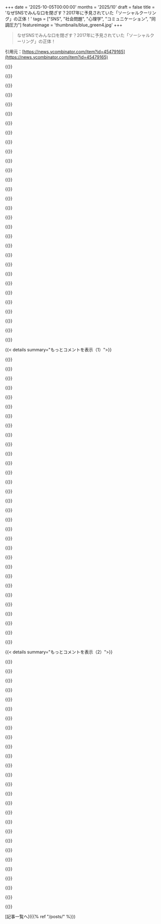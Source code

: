 +++
date = '2025-10-05T00:00:00'
months = '2025/10'
draft = false
title = 'なぜSNSでみんな口を閉ざす？2017年に予見されていた「ソーシャルクーリング」の正体！'
tags = ["SNS", "社会問題", "心理学", "コミュニケーション", "同調圧力"]
featureimage = 'thumbnails/blue_green4.jpg'
+++

> なぜSNSでみんな口を閉ざす？2017年に予見されていた「ソーシャルクーリング」の正体！

引用元：[https://news.ycombinator.com/item?id=45479165](https://news.ycombinator.com/item?id=45479165)




{{<matomeQuote body="この記事の結論は違うね。SNSでは挑発的なエッジロードがソーシャルスコアを稼ぐんだ。同調するインセンティブはなくて、目立つことが重要だよ。今の政治状況を見てもわかるだろ？極端な表現が増えて、エッジロードなPresidentまで選ばれたんだから。" userName="softwaredoug" createdAt="2025/10/05 15:52:09" color="#ff5c5c">}}




{{<matomeQuote body="挑発は確かに有効な戦略だけど、やってる人は少ないし、それが全てじゃないよ。企業やFacebook、教会、家族の集まりでも、同調が当たり前で、地雷みたいな話題だらけさ。だからソーシャルクーリングは本当に起きているんだ。" userName="jonahx" createdAt="2025/10/06 01:26:14" color="#ff33a1">}}




{{<matomeQuote body="うん、それ感じるよ。特にこの1年くらい、みんな静かになっちゃったよね。" userName="zerosizedweasle" createdAt="2025/10/06 02:06:14" color="">}}




{{<matomeQuote body="これってソーシャルクーリングじゃなくて、SNSがエッジロードやインフルエンサー、それに彼らのファンボーイに分かれてるだけじゃないかな。みんなそれぞれのPodcastやYouTuber、メディアパーソナリティとパラソーシャルな関係を持ってて、ファンボーイは彼らに同調するんだ。インフルエンサーは何かを売りたいだけだしね。" userName="softwaredoug" createdAt="2025/10/06 07:39:15" color="#45d325">}}




{{<matomeQuote body="君の言う現象は広まってるってのは同意だけど、ソーシャルクーリングと両立しないわけじゃない。むしろ一緒に作用してると思うよ。みんなが均質な思想の領地で生きてると、どんな狂信者に出会うかわからないしね。だからリスクを避けて、当たり障りのないことしか共有しなくなるんだ。" userName="jonahx" createdAt="2025/10/06 16:14:14" color="#ff5733">}}




{{<matomeQuote body="挑発的ってのはわかるけど、みんな狭い範囲で情報不足なまま挑発してるだけだよ。例えば、過激な政治問題で「Democratsはバカ」「Republicansは悪」とかね。ニュアンスのある意見なんてほとんど出せない。両方の視聴者を失うだけだからね。" userName="kmacdough" createdAt="2025/10/06 13:47:25" color="#38d3d3">}}




{{<matomeQuote body="『挑発的なエッジロードがソーシャルスコアを稼ぐ』って言うけど、それはごく一部の人だけだよ。仕事や結婚式の招待状を気にするほとんどの人や、ROM専（lurkers）の人たちに比べたらね。" userName="rexpop" createdAt="2025/10/05 18:57:02" color="#ff5c5c">}}




{{<matomeQuote body="多くの人はTrumpみたいに嫌がらせを受けたくないから、彼と同じことはしないよ。やらない理由がないって言うのは無知だね。ほとんどの人は騒ぎより平穏を好むからさ。" userName="Jensson" createdAt="2025/10/05 15:59:03" color="#45d325">}}




{{<matomeQuote body="トップレベルの発言をするより、群衆に加わって過激な意見を表明する方がずっと簡単だよ。煽動的なコンテンツは常に『エンゲージメント』の洪水で報われてるしね。しかもそれは、ドラマを嫌うはずの一般大衆から来てるんだ。" userName="blargey" createdAt="2025/10/05 16:58:40" color="#38d3d3">}}




{{<matomeQuote body="放火犯の例え話で、SNSで変なコメントに反論するのって、放火犯を喜ばせてるみたいじゃない？SNS運営がそうやってユーザーの時間を奪うシステムってどうなの？" userName="AnthonyMouse" createdAt="2025/10/06 00:27:42" color="#ff33a1">}}




{{<matomeQuote body="xkcd.com/386/を見てごらん。人間の本性ってこんなもんじゃない？もしそうなら、Facebookとは違う新しいSNSが必要だよね。" userName="AnthonyMouse" createdAt="2025/10/06 00:57:17" color="">}}




{{<matomeQuote body="みんな、SNSからは離れた方がいいよ！ここ（Hacker News？）とDynasty Football Reddit以外は使ってないけど、SNSがどれだけヤバいかマジで実感するよ。" userName="dgfitz" createdAt="2025/10/06 02:39:42" color="">}}




{{<matomeQuote body="2017年のSNSと今のSNSって全然違うよね。友達との交流から、アルゴリズムが選んだ動画でユーザーを繋ぎとめるプラットフォームに変わった。2017年も変化はしてたけど、今ほどじゃなかったな。当時は優しい写真を頻繁に投稿するだけで「いいね」を稼げたんだけどね。" userName="yapyap" createdAt="2025/10/06 08:44:32" color="#ff33a1">}}




{{<matomeQuote body="SNSでは、過激な意見を言う人も、周りに合わせる人も、どっちも増幅される「二峰性分布」ってやつだね。みんな極端な方向に押しやられてる。両方の意見が同時に正しいってことだよ。" userName="DirkH" createdAt="2025/10/06 04:20:29" color="#785bff">}}




{{<matomeQuote body="一番騒がしい意見がアルゴリズムで目立つようになっちゃうけど、だからってみんなが自由に何でも言えるわけじゃないんだよね。" userName="RataNova" createdAt="2025/10/06 18:06:56" color="">}}




{{<matomeQuote body="静かな人たちって、結局は極端な意見に流されちゃうんだよ。みんな「中道」だと思ってても、実は違うか、そのうち変わっちゃう。だから「過激な中道」なんてないんだ。2016年のバーニー・サンダースが大統領選で勝てたはずって思うのは、過激な方が勝つからだよ。ヒラリー・クリントンは普通すぎたね。" userName="roncesvalles" createdAt="2025/10/06 18:46:16" color="#785bff">}}




{{<matomeQuote body="SNSで特定の意見を言うのって、経済的に余裕がある人しかできないことだよね。そんな人、ごく一部だよ。" userName="gaindustries" createdAt="2025/10/06 14:51:17" color="">}}




{{<matomeQuote body="SNSや監視カメラに囲まれて育った世代（アメリカ人に限らず）って、平凡さを目指すようになるよね。前の世代より、合意できない意見を言わなくなった。だって、全部記録されるし、失敗も強調されて残っちゃうんだもん。大胆な意見や新しいアイデアはリスクが高すぎる。これは悲しくて心配だね。僕自身はカオスとか健康的な無秩序が好きだし、気の利いた会話や新鮮なアイデアも好きなんだけどな。「ソーシャルクーリング」効果は、元々表現の多様性が高いアメリカの若者で特に顕著だよ。" userName="arthurofbabylon" createdAt="2025/10/05 09:11:39" color="#45d325">}}




{{<matomeQuote body="みんなそう言うけど、本当に？例えば、若い人たちが政治的暴力を正当化してもいいって言うことが増えてるよね。それって安全な意見じゃないと思うんだけど。" userName="nathan_compton" createdAt="2025/10/05 16:04:55" color="#ff5733">}}




{{<matomeQuote body="若者が政治的暴力を正当化すること増えてるって？HNの偏見で低評価されるだろうけど、最近の出来事見ると、左翼だけがそんなこと言ってるよ。右翼はひどい言葉を言うかもしれないけど、政治的な理由で対立相手を殺そうとはしてないみたいだね。少なくともまだは。" userName="FirmwareBurner" createdAt="2025/10/05 16:19:21" color="">}}




{{<matomeQuote body="座れよ。右翼は、貧しい人々、US市民まで含めて、アパートの団地全体を結束バンドで拘束して、銃を突きつけてるだろ。それこそ暴力だよ。左翼が何年も前から警鐘を鳴らしてきたことそのものだ。" userName="scoopdewoop" createdAt="2025/10/05 16:35:12" color="">}}




{{<matomeQuote body="えっと。国家が認めた暴力と、半ば無作為な自警団には明らかな違いがあるんだよ。国家は暴力の独占を主張するわけだしね。この2つがまったく同じじゃないって、わざわざ指摘しなきゃいけないのが心配だよ。" userName="A4ET8a8uTh0_v2" createdAt="2025/10/05 17:00:49" color="#38d3d3">}}




{{<matomeQuote body="母親の顔に銃を突きつけられるってことは、母親の顔に銃を突きつけられるってことだよ。それが国家に許可されたものだったとしても、その子供たちは何の慰めも見つけられないと思うな。" userName="scoopdewoop" createdAt="2025/10/05 17:08:17" color="">}}




{{<matomeQuote body="もっと詳しく話してくれない？感情的な口調とかありえないシナリオじゃ、ここでは議論は進まないよ。それでも、誠意を示すために反論するね。僕の母親は、顔に銃を突きつけられるような状況には自分を置かないだろうな。" userName="A4ET8a8uTh0_v2" createdAt="2025/10/05 17:21:27" color="">}}




{{<matomeQuote body="https://www.reuters.com/world/us/us-border-patrol-raid-sweep... これは認めるソース？僕は誠実だよ。現実に関する議論が無礼で下品に見えるならごめんね。これらはありえないことじゃなく、現実だ。君の母親はシカゴの貧困層みたいに、そんな状況に身を置かないんだろうね。運がいいね。" userName="scoopdewoop" createdAt="2025/10/05 17:47:35" color="#ff33a1">}}




{{<matomeQuote body="貧困層でも、政府に銃を突きつけられるような状況に身を置かない人はたくさんいるよ。アメリカでは、政府が銃を突きつけるのは、たいてい貧困が原因じゃない。貧困が、銃を突きつける本当の理由の正当化に使われることはあるかもしれないけど、それが事実上の理由ではないんだ。一般的に言って、良い正当化でもないしね。" userName="zaphar" createdAt="2025/10/05 18:41:06" color="#38d3d3">}}




{{<matomeQuote body="何を言ってるんだ？本当に何を？だって今ソースを貼ったばかりだろ。襲撃の一環として、US市民が一時的に拘束され、子供たちがベッドから引きずり出されたんだぞ。シカゴのアパートに住んでいたこと以外に、彼らの犯罪は何だったんだ？もし国家が認めた暴力が許されると思うなら、それをニュルンベルクに言ってみろよ。" userName="scoopdewoop" createdAt="2025/10/05 19:07:14" color="#45d325">}}




{{<matomeQuote body="彼らは公の場で言ってるの？それとも内緒で？昨日、アメリカ人の30%が国を立て直すには政治的暴力が必要かもしれないと考えているって知ったけど、匿名調査だろうし、オンラインや主要メディアではほとんど見かけないよね。検閲も助けになってないし。<br>僕の友達はRedditで、ロシアの民主主義には暴力革命しかないって示唆して警告や一時BANを食らったよ。ICCが独裁者に死刑判決を下すべきとも言った。検閲を避けるコツは、法律の変更か法的プロセスとして表現することだね。<br>https://whatthefuckjusthappenedtoday.com/2025/10/02/day-1717..." userName="martin-t" createdAt="2025/10/05 17:08:48" color="#785bff">}}




{{<matomeQuote body="学生時代の親友の息子は今7年生なんだけど、彼の中学生活が俺らの頃よりドラマが少ないんだって。俺らの時代はドラマやいじめ、涙やケンカで大変だったけど、彼の息子は何もなくて平和なんだよね。たった1例だけど、カオスな経験って必要ないのかなって考えさせられるよ。" userName="baxtr" createdAt="2025/10/05 10:35:24" color="">}}




{{<matomeQuote body="匿名調査でアメリカ人の30%が政治的暴力が必要だと考えてるらしいけど、オンラインじゃ見かけないよね。でも実際はみんな公私でそう言ってるよ。主流プラットフォームでは検閲されてるけど、半ばコード化されたメッセージでこの感情は伝わってるんだ。" userName="AuthAuth" createdAt="2025/10/05 19:07:14" color="#785bff">}}




{{< details summary="もっとコメントを表示（1）">}}

{{<matomeQuote body="ポッドキャストの奴が聖書を引用して、クィアは石打ちにすべきだって言ったら、そいつ自身が石を食らったんだ。『罪のない者が最初に石を投げよ』ってことか。怒ってる人、多いな。" userName="tuyosvawnt" createdAt="2025/10/05 19:36:44" color="">}}




{{<matomeQuote body="君の言ってることは論破された主張だし、文脈を無視して真逆のように見せてるよ。Stephen Kingのこのポストと動画を見てみて。<br>https://x.com/StephenKing/status/1966474125616013664<br>https://www.youtube.com/watch?v=y-dMa3rIcjY<br>https://youtu.be/1pteZE5FpNc?si=UG2jJZovGldIJKJ0&t=1559<br>これって、嘘の前提で政治的な怒りや暴力を煽ってるのと同じだよ。君こそ問題そのものだね。" userName="toomim" createdAt="2025/10/05 20:25:30" color="#38d3d3">}}




{{<matomeQuote body="『俺の母さんは銃を突きつけられるような状況にはならなかっただろう』って言うのは、被害者を責めてるってことだよね。それって全然クールじゃないよ。" userName="worik" createdAt="2025/10/05 21:00:43" color="">}}




{{<matomeQuote body="ふむ。興味深い点を提起したね。君にとって『クール』って何なの？" userName="A4ET8a8uTh0_v2" createdAt="2025/10/05 21:55:07" color="">}}




{{<matomeQuote body="『シカゴのアパートの住人の罪は何だった？』だって？警察の軍事化や交戦規定について話すなら聞くよ。でも拘留は逮捕じゃないし、交通停止でも拘留されるよね？建物全体の場合と何が違うの？君が何に怒ってるのかハッキリしないから、その『何か別のこと』に集中してくれないか？<br>追記：記事を読んだけど、『Tren de Araguaのメンバーの親がいたから、親の法的地位がない4人の子どもが保護された』ってあったよ。これはUSの寛容な政策が生んだ現実だ。最悪だけど、不法入国しなければ子供たちはUS市民にならなかった。公衆の同情は低いよ。" userName="A4ET8a8uTh0_v2" createdAt="2025/10/05 22:06:52" color="#38d3d3">}}




{{<matomeQuote body="加害者を非難すべきだね。" userName="worik" createdAt="2025/10/05 22:43:16" color="">}}




{{<matomeQuote body="『加害者』か、面白いね。それは犯罪を匂わせるし、悪の原因と発生源が分かってるってことだよね？<br>もしそうなら、君が考える『加害者』は誰？（できるだけ具体的にね）<br>もしそうなら、その『加害者』の犯罪は何だと思う？（できるだけ具体的にね）<br>もしそうなら、犠牲者も加害者も巻き込んだ問題の、究極的な責任者は誰だと思う？" userName="A4ET8a8uTh0_v2" createdAt="2025/10/05 22:53:13" color="#ff33a1">}}




{{<matomeQuote body="混乱してるよ。それが彼の言ったこととどう真逆なの？Charlie Kirkは熱心なクリスチャンだよね。もし彼が聖書のいいとこどりに反対するなら、それは聖書の全てを承認するって意味じゃないの？聖書がゲイの人々を殺すべきだと言ってて、それを『神の完璧な法』って呼ぶなら、彼はそうすべきだと考えてるってことじゃないの？基本的な論理的推論さえ許されないのか？これがどう『論破された』ことになるのか理解できないな。" userName="wat10000" createdAt="2025/10/06 00:39:07" color="#ff5733">}}




{{<matomeQuote body="投稿されたリンク読んだよ。不法滞在者がいるっていう疑いは合理的だったと思う。当事者には辛いことだけど、ルール守らない人が入ってきて、シカゴがそういう人たちを探す場所になっちゃったからね。シカゴは不法移民を歓迎してるし、ICEと対立してる。貧困が原因じゃなくて、シカゴの政治的スタンスがICEとの衝突を生んでるんだ。この問題を解決するなら、貧困じゃなくてシカゴや国の政治情勢に目を向けるべきだね。" userName="zaphar" createdAt="2025/10/05 21:02:29" color="#ff33a1">}}




{{<matomeQuote body="みんな、ほんの些細な言い訳で基本的な共感や理性を見失うんだね。それが自分の家族が午前3時に襲われる状況だったらどうする？もし夜間の住居侵入から身を守るために銃を使ったら、問答無用で処刑されるかもよ。きっと、これが自分や自分のコミュニティに実際に起こるまでは、あり得ない理由をでっち上げ続けるんだろうね。真実と向き合うより、その方が楽だもんね。" userName="mindslight" createdAt="2025/10/06 02:09:08" color="">}}




{{<matomeQuote body="これは簡単な拘束なんかじゃなかったんだ。ICEが午前3時に5階建てアパートの全ドアを回り、全住民を4時間以上拘束したんだよ。Justice Kavanaughが言うような、ちょっとした警察の職務質問みたいな「些細な不便」とは全然違う。地元の警察が交通違反ごときでこんなことできるわけないだろ。" userName="tptacek" createdAt="2025/10/05 22:49:42" color="">}}




{{<matomeQuote body="これまでで、これが一番まともな議論だね。でも、ちょっと突っ込みたいところもあるな。「簡単な拘束」って具体的に何なの？拘束って重さで分けられるの、それとも現場の警察官の判断次第？こんな大規模な取り締まりなら、少なくとも人生の4時間は失うことになるだろうな。" userName="A4ET8a8uTh0_v2" createdAt="2025/10/06 05:25:50" color="">}}




{{<matomeQuote body="友よ。正直言って、一部の人はUSにいるべきじゃないんだ。長年放置してきた結果、今、その間違いを正す痛ましいプロセスに入ってるんだよ。対峙してるってこと。君の懸念は、そのやり方が君が望む方法じゃないってことだろ。それはそれでいいけど、正直になろうよ。「午前3時に家に侵入されるのが急に心配になった」なんて隠れるなよ。" userName="A4ET8a8uTh0_v2" createdAt="2025/10/06 05:33:04" color="">}}




{{<matomeQuote body="君の”論理的な推論”は情報が欠けていて、誤った仮定をしてるよ。この場合、それは政治的暴力の根拠になっちゃってる。いや、ご都合主義な解釈に反対することは、全てを支持するって意味じゃないんだ。3つ目のリンクには、クリスチャンがLeviticusに従わないって書いてある。Charlieも同じ。彼はゲイの人たちを愛し、支持し、彼の運動に歓迎してたんだ。彼の組織には高位のゲイもたくさんいる。彼らが石打ちにされることを望んだなんて、馬鹿げてるし、信じられないほど無知だよ。Charlieのゲイの人たちに対する見解はこれだよ：https://youtu.be/N14ywRyTWVI?si=AQzLU_6TBNwSDGEr＼u0026t=942" userName="toomim" createdAt="2025/10/06 01:33:03" color="#ff5c5c">}}




{{<matomeQuote body="君らが言う「一部の人がUSにいるべきじゃない」は、Constitution上の権利侵害を正当化する言い訳だ。個人の自由を無視したやり方は望ましくない。俺は懸念を隠してない。不法移民問題は、独裁的権力集中を狙う Trump の詐欺だよ。彼は農業などで例外を設けると言ってる。俺たちは真の正義を求めず、スケープゴートで満足してる。次の世代の社会破壊を助長してるんだよ。" userName="mindslight" createdAt="2025/10/06 06:38:16" color="#ff5733">}}




{{<matomeQuote body="学校の質は場所や学校自体で全然違うよ。5kmの差でまるで別世界だ。2018年に引っ越した時、うちの子たちはそれぞれ別の学校に通い、質の違いを痛感したんだ。兄弟の認知能力は似てるのに、学校のせいで一人は違うレベルの教育に進んだ。これは個人的な経験だけど、全ての学校が同じだと思ってる誰かの参考になるかもね。" userName="jacquesm" createdAt="2025/10/05 11:16:04" color="">}}




{{<matomeQuote body="コメント6へ。ご都合主義か全て受け入れるか、二択しかないだろ。「Godが完璧な法」を記したと信じるなら、全ての法に従うべきと考えるのは当然だ。Charlieはゲイを歓迎したが、動画では彼らのライフスタイルを承認してない。彼の言動には矛盾がある。たとえ対話しても、「Godの法が殺害を要求する」という彼の信念は変わらない。宗教者が信念と異なる行動をとる例は珍しくない。" userName="wat10000" createdAt="2025/10/06 01:58:13" color="#38d3d3">}}




{{<matomeQuote body="これ見て。<br>https://pmc.ncbi.nlm.nih.gov/articles/PMC9335287/#s4<br>＞右翼イデオロギーと関連する個人と比較して、左翼イデオロギーを持つ個人は、暴力的（対非暴力的）過激行動に関与する可能性が68％低かった（b = −1.15, SE = 0.13, odds ratio [OR] = 0.32, P ＜ 0.001）。" userName="johnmaguire" createdAt="2025/10/05 17:05:52" color="">}}




{{<matomeQuote body="ソーシャルクーリングの概念はHNで何度も取り上げられてるよね。これって新しいことじゃなくて、社会からの同調圧力は人類の歴史と同じくらい古いんだ。群れに属するとメリットはあるけど、そのためには色々諦めなきゃいけないんだよね。パンクですらBloomingdalesで商品化されたら、もうパンク精神は死んだってことだろ？色々な角度があるし、みんなそれぞれの考え方があるから、全員が納得する答えはないだろうね。" userName="ChrisMarshallNY" createdAt="2025/10/05 11:17:06" color="#ff5733">}}




{{<matomeQuote body="「群れ」が、俺が知ってる人でも、尊敬する人でも、愛してくれる人でもなく、誰かが金儲けしたり、選挙に勝ったりするのを助けるための抽象的なものになってるのが心配だよ。それは明らかに悪いことだ。友達といる時に政治信条をバカにするのと、政府を批判する時に自分の本名じゃなくULIDを使うべきだって言うのは全然違うだろ。" userName="01HNNWZ0MV43FF" createdAt="2025/10/05 11:29:08" color="#785bff">}}




{{<matomeQuote body="おいおい、それもずっと昔からそうだよ。政府批判はいつだって危険だった。アメリカ合衆国の建国の父たちは、独立宣言に署名した時に、死刑宣告に署名したようなものだったんだから。" userName="ChrisMarshallNY" createdAt="2025/10/05 11:48:11" color="">}}




{{<matomeQuote body="反乱の宣言は、単なる批判以上だよ。" userName="pseudalopex" createdAt="2025/10/05 13:42:00" color="">}}




{{<matomeQuote body="それは政府によるんじゃない？会社だって、ボスに口答えしたらクビになったり、制裁を受けたりする方法を見つけることもあるからね。" userName="ChrisMarshallNY" createdAt="2025/10/05 14:40:42" color="">}}




{{<matomeQuote body="いつもそうとは限らないよ。特にこの議論に関係する国の最近の歴史ではね。口答えにも色々ある。いくつか解雇の正当な理由になることもあるけど、ならないこともある。会社はもっと独裁的じゃない方がいい。不当に解雇されても、処刑されるのとは違う。君の宿命論と間違った比較は退屈だよ。" userName="pseudalopex" createdAt="2025/10/06 00:53:06" color="#ff33a1">}}




{{<matomeQuote body="ごめんね、気分を害しちゃったなら。そんなつもりはなかったんだ。本当に申し訳ない。" userName="ChrisMarshallNY" createdAt="2025/10/06 01:04:23" color="">}}




{{<matomeQuote body="別に気分なんて害されてないよ。間違った比較に反論しただけ。君がこのミームを誤解したんじゃない？<br>https://knowyourmeme.com/memes/there-is-zero-difference-betw..." userName="pseudalopex" createdAt="2025/10/06 03:02:43" color="">}}




{{<matomeQuote body="もちろん、奴隷制度だって古いだろ。それが平均への回帰だろうと、現代社会の革新だろうと、「俺たちは社会として下り坂なのか？」っていう問いには関係ないんだ。この特定の点においては、俺たちは下り坂だよ。" userName="nothrabannosir" createdAt="2025/10/05 14:28:52" color="#ff5733">}}




{{<matomeQuote body="もちろん、「新しい」から「良い」とは限らないし、「古い」から「悪い」とも限らない。年を取るにつれて、「状況による」が人生の真言だと学ぶようになったよ。経験が選択を理解する方法を教えてくれたんだ。若い頃は理解できなくて、全てが「二元的」だった。歴史から学ばないのは、昔からの慣習だよ。もし歴史にもっと注意を払っていたら、俺たちが歴史を見ようとしないことも別に新しいことじゃないってわかるだろうね。他の文脈でも言ったけど、誰もが地雷原を歩けるんだ、忍耐強く、たくさんの死体を見ても気にしない限りね。" userName="ChrisMarshallNY" createdAt="2025/10/05 14:45:20" color="#ff33a1">}}




{{<matomeQuote body="このリンクを見てみてね: https://news.ycombinator.com/item?id=45487277" userName="pseudalopex" createdAt="2025/10/06 03:03:41" color="">}}




{{<matomeQuote body="ソーシャルプレッシャーは昔からあるけど、デジタル時代でのその規模と永続性は新しいのかもしれないね。" userName="RataNova" createdAt="2025/10/06 18:09:30" color="#ff5c5c">}}

{{</details>}}




{{< details summary="もっとコメントを表示（2）">}}

{{<matomeQuote body="オンラインで使う名前とか、長い履歴を残さないようにアカウントを定期的に作り直したりして、一貫したアイデンティティを持たないのが好きなんだ。5年前に言ったことや共有したことを誰かに掘り起こされて、自分に不利に使われるのは嫌だからね。自分の行動を他人に合わせずにいられるのも良い点だよ。" userName="kachapopopow" createdAt="2025/10/05 08:06:31" color="#45d325">}}




{{<matomeQuote body="IPアドレスやブラウザのフィンガープリント、訪問サイト、使用パターン、タイピング速度、マウスの動きなんかを毎回変えないと、データブローカーは君のバラバラなアイデンティティを繋ぎ合わせちゃうよ。" userName="cluckindan" createdAt="2025/10/05 10:26:44" color="#ff5733">}}




{{<matomeQuote body="ほとんどの攻撃は、名前をGoogle検索して出てきた情報をもとに行われるから、ちょっとしたプライバシー対策をするだけでもすごく効果があるんだ。完全に安全になるのは大変だけど、基本的な安全を確保するのはすごく簡単だよ。" userName="Jensson" createdAt="2025/10/05 11:39:31" color="#ff5c5c">}}




{{<matomeQuote body="これは標的型攻撃やドクシングの話じゃなくて、システム的なデータ収集と情報の充実化についてのコメントだったんだけどね。" userName="cluckindan" createdAt="2025/10/05 13:36:15" color="">}}




{{<matomeQuote body="あなたが返信したコメントは、攻撃やドクシングについて話してたよ。「5年前に言ったことや共有したことを掘り起こされて、それを使われるのは嫌だな」ってね。" userName="Jensson" createdAt="2025/10/05 14:20:34" color="#ff5733">}}




{{<matomeQuote body="「あなたが誰かなんて知らないよ、放っておいてくれ変人！」<br>曖昧なデータが類似性に基づいて私にリンクされたとしても、それが信頼できる情報源になるわけないし、疑念も生まれるよ。だって、誤って割り当てられたデータもたくさん混ざってることって多いからね。LLMが言うことを全部信じるようなものだよ。" userName="kachapopopow" createdAt="2025/10/06 04:17:44" color="#ff5c5c">}}




{{<matomeQuote body="マルチモーダルAIの精度って実験条件で89～97%らしいけど、Googleなら膨大なデータと色んな指標で100%近いかもね。" userName="cluckindan" createdAt="2025/10/06 15:32:39" color="#ff5c5c">}}




{{<matomeQuote body="プライバシー気にしてるんだけどさ（{concerned_with_privacy: true,online_usernames: [’kachapopopow’, ...]} ;）誰かも言ってたけど、多分もうフィンガープリントされてるよね。でもデータブローカーを使わない限り直接特定されることはないんじゃないかな。" userName="komali2" createdAt="2025/10/05 08:16:35" color="#ff5c5c">}}




{{<matomeQuote body="そうだね、フィンガープリントされるのは仕方ない。もし誰かがデータブローカー使って手動で追跡したいなら、どうぞって感じだよね。でも、ほとんどの人は自動で一般のアルゴリズムに追跡されにくくしたいんだと思うよ。" userName="krets" createdAt="2025/10/05 10:01:32" color="#ff5c5c">}}




{{<matomeQuote body="個人の情報セキュリティって、「俺の自転車の鍵はお前のより頑丈だぜ！」っていう戦略みたいなもんだよね:p" userName="komali2" createdAt="2025/10/05 11:26:42" color="">}}




{{<matomeQuote body="このウェブサイト（https://stylometry.net/user?username=kachapopopow）は、発言内容からHNでの別名を解析してたらしいよ。他のアプリでも同じように解析できるかもね。NB: 今はオフラインみたいだけど、かなり効率的だったんだ！" userName="eastbound" createdAt="2025/10/05 09:42:12" color="#ff33a1">}}




{{<matomeQuote body="ありがたいことに、俺の話し方って自然に変わるんだよね。句読点多くなったり、文頭大文字にしたりしなかったり。書くことにあんまり気を遣わないし、shiftキーすら使わないこともあるしね。" userName="kachapopopow" createdAt="2025/10/06 04:14:18" color="">}}




{{<matomeQuote body="これにはアカウントを変えるだけじゃダメだよ。書き方が君のフィンガープリントになるんだから。HNアカウントを使った具体的な例が投稿されて、何度も試されてるよ。" userName="timeon" createdAt="2025/10/05 08:46:29" color="#38d3d3">}}




{{<matomeQuote body="AIに全部書かせたら、そんな心配ないよね！" userName="Wistar" createdAt="2025/10/05 15:27:12" color="">}}




{{<matomeQuote body="インターネットが忘れない世界では、その話はすごく納得できるよ。" userName="RataNova" createdAt="2025/10/06 18:12:10" color="">}}




{{<matomeQuote body="それじゃ一時しのぎだよ。Big Techはブラウザフィンガープリントを持ってるし、LLMもテキストでコサイン類似度を使って照合できちゃうだろうね。Tailsをどこでも使って、言いたいことをLLMでリフレーズすれば、大丈夫かもしれないけど。" userName="lemonlearnings" createdAt="2025/10/05 08:10:04" color="#45d325">}}




{{<matomeQuote body="あー、それはもう受け入れてるよ。幸いGDPRがあるからね。" userName="kachapopopow" createdAt="2025/10/05 08:13:44" color="">}}




{{<matomeQuote body="そういう使い方だと、匿名性が足りないか、複数の身元を忘れちゃって、ユーロ圏にいるって認めちゃうみたいな痕跡をたくさん残しちゃうよ。" userName="hobs" createdAt="2025/10/05 08:17:43" color="#ff33a1">}}




{{<matomeQuote body="そんなに気にしてないよ。もし気にするならソーシャルメディアなんて絶対使わないし、24時間年中無休でVPNの裏に隠れるわ。" userName="kachapopopow" createdAt="2025/10/06 04:12:13" color="">}}




{{<matomeQuote body="若い世代のZoomerやAlphaにとって良いことは、もうこれを生活に取り入れてるから、何もグロテスクでも驚くことでもないってことだね。彼らはそれに合わせて文化を適応させてきたんだ。" userName="noobermin" createdAt="2025/10/05 08:44:26" color="">}}




{{<matomeQuote body="それは良いことじゃないよ。このレベルの管理と奴隷状態を内面化しちゃったってことだ。パノプティコンの中で快適さを見つけてるんだから。" userName="maldonad0" createdAt="2025/10/05 10:53:20" color="#ff5c5c">}}




{{<matomeQuote body="うん、若い世代がトレードオフにどうやってこんなにもスムーズに適応してるのかは興味深いね。プライバシーは権利というより、彼らがどう管理するかを知っている戦略的なリソースみたいに感じられるよ。" userName="RataNova" createdAt="2025/10/06 18:14:51" color="#38d3d3">}}




{{<matomeQuote body="この記事は2017年のものだよ。以前の投稿も見てみてね。https://news.ycombinator.com/item?id=24627363 (2692 upvotes, 1099 comments)<br>https://news.ycombinator.com/item?id=14585882 (389 upvotes, 190 comments)" userName="rapnie" createdAt="2025/10/05 08:09:15" color="#785bff">}}




{{<matomeQuote body="ありがとう！もっと詳しく関連情報はこちらだよ。Like Oil Leads to Global Warming, Data Leads to Social Cooling - https://news.ycombinator.com/item?id=38482582 - Dec 2023 (15 comments)<br>The reputation economy is turning us into conformists (2017) [video] - https://news.ycombinator.com/item?id=28744471 - Oct 2021 (204 comments)<br>What Is Social Cooling? - https://news.ycombinator.com/item?id=25746131 - Jan 2021 (246 comments)<br>Social Cooling (2017) - https://news.ycombinator.com/item?id=24627363 - Sept 2020 (1058 comments)<br>Social Cooling – How big data is increasing pressure to conform - https://news.ycombinator.com/item?id=14585882 - June 2017 (185 comments)" userName="dang" createdAt="2025/10/05 22:57:18" color="#45d325">}}




{{<matomeQuote body="当時は面白い時代だったね。ある意味、今よりも米国の政党間でインターネットが二極化していた気がするよ。GPT LLMが登場する前の原始的なチャットボットは、主に大きな国家しか使えなかったんだ。Redditのボットアカウントが大量にあるという懸念が現実味を帯びてきたのもこの頃。今よりもっと巧妙なやり方でインターネットが操作されていたように感じたな。" userName="hnuser123456" createdAt="2025/10/05 23:37:56" color="#785bff">}}




{{<matomeQuote body="他の人たちも言ってるように、これは古い記事だね。Z世代が僕らの過ちから部分的に学んで、はかないメディアとかに目を向けてるってことも指摘されてるよ。ARグラスの台頭は、当然ながらリアルライフでの匿名性を弱めるだろうね。でも、米国の”礼儀正しさ”が全体的に崩壊しているのを見ると、https://en.wikipedia.org/wiki/Behavioral_sink を考えずにはいられないな。" userName="KaiserPro" createdAt="2025/10/05 09:00:54" color="#ff5c5c">}}

{{</details>}}



[記事一覧へ]({{% ref "/posts/" %}})
